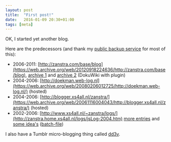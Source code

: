 ```yaml
---
layout: post
title:  "First post!"
date:   2016-01-09 20:30+01:00
tags: [meta]
---
```


OK, I started yet another blog. 

Here are the predecessors (and thank my [public backup service](https://archive.org/donate/ "Internet Archive") for most of this):

*   2006-2011:
    [http://zanstra.com/base/blog](https://web.archive.org/web/20120918224636/http://zanstra.com/base/blog), 
    [archive 1](https://web.archive.org/web/20071101024331/http://zanstra.com/base/tag) and 
    [archive 2](https://web.archive.org/web/20120802022851/http://zanstra.com/base/tag) (DokuWiki with plugin)
*   2004-2006: 
    [http://doekman.web-log.nl](https://web.archive.org/web/20080206012725/http://doekman.web-log.nl/) (hosted)
*   2004-2006: 
    [http://blogger.xs4all.nl/zanstra/](https://web.archive.org/web/20061116004043/http://blogger.xs4all.nl/zanstra/) (hosted)
*   2002-2006: 
    [http://www.xs4all.nl/~zanstra/logs/](http://zanstra.home.xs4all.nl/logs/jsLog-2004.htm)
    [more entries](http://zanstra.home.xs4all.nl/logs/jsLog.htm) and 
    [some idea's](http://zanstra.home.xs4all.nl/logs/ideaLog.htm) ([batch-file](http://zanstra.home.xs4all.nl/logs/gen.bat))

I also have a Tumblr micro-blogging thing called [dd3v](https://www.tumblr.com/blog/dd3v "Doekman Dev").